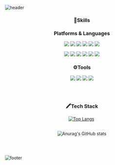 ![header](https://capsule-render.vercel.app/api?height=230&text=Hello!+YouGwang's+GitHub!&fontSize=50&fontColor=1E90FF&type=waving&color=00BFFF&animation=twinkling)


<div align="center">
  
### 💪Skills
### Platforms & Languages
<img src="https://img.shields.io/badge/JAVA-007396?style=for-the-badge&logo=Java&logo&logoColor=white"> <img src="https://img.shields.io/badge/Spring-6DB33F?style=for-the-badge&logo=Spring&logoColor=white"> <img src="https://img.shields.io/badge/Python-3776AB?style=for-the-badge&logo=Python&logoColor=white"> <img src="https://img.shields.io/badge/Android-3DDC84?style=for-the-badge&logo=Android&logoColor=white"> <img src="https://img.shields.io/badge/JavaScript-F7DF1E?style=for-the-badge&logo=JavaScript&logoColor=white"> <img src="https://img.shields.io/badge/kotlin-7F52FF?style=for-the-badge&logo=kotlin&logoColor=white">

<img src="https://img.shields.io/badge/node.js-339933?style=for-the-badge&logo=nodedotjs&logoColor=white"> <img src="https://img.shields.io/badge/HTML-E34F26?style=for-the-badge&logo=html5&logoColor=white"> <img src="https://img.shields.io/badge/CSS3-1572B6?style=for-the-badge&logo=CSS3&logoColor=white"> <img src="https://img.shields.io/badge/react-61DAFB?style=for-the-badge&logo=react&logoColor=white"> <img src="https://img.shields.io/badge/Oracle-F80000?style=for-the-badge&logo=Oracle&logoColor=white"> <img src="https://img.shields.io/badge/MySQL-4479A1?style=for-the-badge&logo=MySQL&logoColor=white">


### ⚙Tools
<img src="https://img.shields.io/badge/GitHub-181717?style=for-the-badge&logo=github&logoColor=white"> <img src="https://img.shields.io/badge/Visual%20Studio%20Code-007ACC?style=for-the-badge&logo=Visual%20Studio%20Code&logoColor=white"> <img src="https://img.shields.io/badge/Eclipse%20IDE-2C2255?style=for-the-badge&logo=Eclipse%20IDE&logoColor=white"> <img src="https://img.shields.io/badge/Android%20Studio-3DDC84?style=for-the-badge&logo=Android%20Studio&logoColor=white">


<br/><br/>

### 🖍Tech Stack
[![Top Langs](https://github-readme-stats.vercel.app/api/top-langs/?username=LeeSeona-dev)](https://github.com/anuraghazra/github-readme-stats)
﻿
<br/><br/>

![Anurag's GitHub stats](https://github-readme-stats.vercel.app/api?username=youGwang&show_icons=true&theme=tokyonight)

<br/><br/>

</div>

![footer](https://capsule-render.vercel.app/api?type=waving&color=00BFFF&height=200&section=footer)

